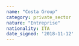 ```yaml
---
name: "Costa Group"
category: private_sector
nature: "Entreprise"
nationality: ITA
date_signed: '2018-11-12'
---
```

    